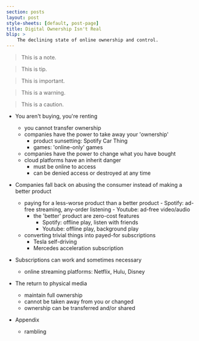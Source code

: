 ```yaml
---
section: posts
layout: post
style-sheets: [default, post-page]
title: Digital Ownership Isn't Real
blip: >
    The declining state of online ownership and control.
---
```


<blockquote class="blockquote-note">
    This is a note.
</blockquote>

<blockquote class="blockquote-tip">
    This is tip.
</blockquote>

<blockquote class="blockquote-important">
    This is important.
</blockquote>

<blockquote class="blockquote-warning">
    This is a warning.
</blockquote>

<blockquote class="blockquote-caution">
    This is a caution.
</blockquote>



- You aren't buying, you're renting
    - you cannot transfer ownership
    - companies have the power to take away your 'ownership'
        - product sunsetting: Spotify Car Thing
        - games: 'online-only' games
    - companies have the power to change what you have bought
    - cloud platforms have an inherit danger
        - must be online to access
        - can be denied access or destroyed at any time

- Companies fall back on abusing the consumer instead of making a better product
    - paying for a less-worse product than a better product
            - Spotify: ad-free streaming, any-order listening
            - Youtube: ad-free video/audio
        - the 'better' product are zero-cost features
            - Spotify: offline play, listen with friends
            - Youtube: offline play, background play
    - converting trivial things into payed-for subscriptions
        - Tesla self-driving
        - Mercedes acceleration subscription

- Subscriptions can work and sometimes necessary
    - online streaming platforms: Netflix, Hulu, Disney

- The return to physical media
    - maintain full ownership
    - cannot be taken away from you or changed
    - ownership can be transferred and/or shared

- Appendix
    - rambling

